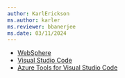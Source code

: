```yaml
---
author: KarlErickson
ms.author: karler
ms.reviewer: bbanerjee
ms.date: 03/11/2024
---
```


- [WebSphere](https://www.ibm.com/support/pages/v905-download-websphere-application-server-version-905-passport-advantage-online)
- [Visual Studio Code](https://code.visualstudio.com/download)
- [Azure Tools for Visual Studio Code](https://marketplace.visualstudio.com/items?itemName=ms-vscode.vscode-node-azure-pack)
